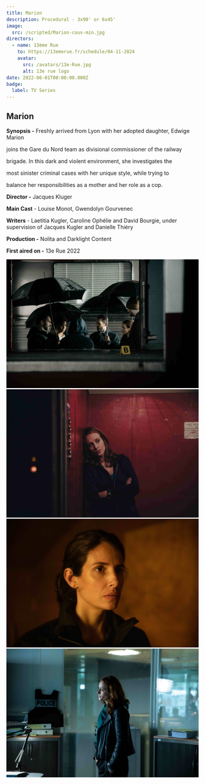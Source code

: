 ```yaml
---
title: Marion
description: Procedural - 3x90' or 6x45'
image:
  src: /scripted/Marion-couv-min.jpg
directors:
  - name: 13ème Rue
    to: https://13emerue.fr/schedule/04-11-2024
    avatar:
      src: /avatars/13e-Rue.jpg
      alt: 13e rue logo
date: 2022-06-01T00:00:00.000Z
badge:
  label: TV Series
---
```


## Marion

**Synopsis -** Freshly arrived from Lyon with her adopted daughter, Edwige Marion

joins the Gare du Nord team as divisional commissioner of the railway

brigade. In this dark and violent environment, she investigates the

most sinister criminal cases with her unique style, while trying to

balance her responsibilities as a mother and her role as a cop.

**Director -** Jacques Kluger

**Main Cast** - Louise Monot, Gwendolyn Gourvenec

**Writers** - Laetitia Kugler, Caroline Ophélie and David Bourgie, under supervision of Jacques Kugler and Danielle Thiéry

**Production -** Nolita and Darklight Content

**First aired on -** 13e Rue 2022

![Marion4.jpeg](/scripted/Marion4.jpeg)![Marion3.jpeg](/scripted/Marion3.jpeg)![Marion2.jpeg](/scripted/Marion2.jpeg)![Marion1.jpeg](/scripted/Marion1.jpeg)

